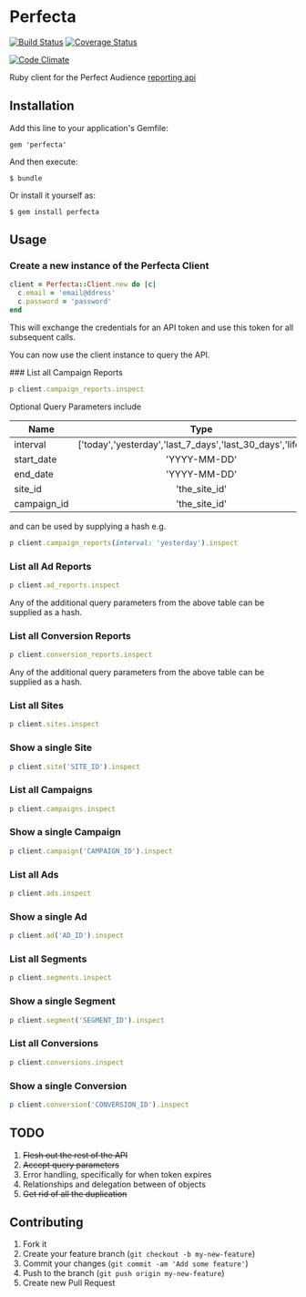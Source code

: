 # Perfecta

[![Build Status](https://travis-ci.org/malachaifrazier/perfecta.png)](https://travis-ci.org/malachaifrazier/perfecta)
[![Coverage Status](https://coveralls.io/repos/gary-rafferty/perfecta/badge.png?branch=master)](https://coveralls.io/r/gary-rafferty/perfecta?branch=master)

[![Code Climate](https://codeclimate.com/github/malachaifrazier/perfecta.png)](https://codeclimate.com/github/malachaifrazier/perfecta)

Ruby client for the Perfect Audience [reporting
api](https://www.perfectaudience.com/docs#data_api_autoopen)

## Installation

Add this line to your application's Gemfile:

    gem 'perfecta'

And then execute:

    $ bundle

Or install it yourself as:

    $ gem install perfecta

## Usage

### Create a new instance of the Perfecta Client

```ruby
client = Perfecta::Client.new do |c|
  c.email = 'email@ddress'
  c.password = 'password'
end
```

This will exchange the credentials for an API token and use this token
for all subsequent calls.

You can now use the client instance to query the API.

### List all Campaign Reports

```ruby
p client.campaign_reports.inspect
```

Optional Query Parameters include

| Name          | Type                                                          |
| ------------- |:-------------------------------------------------------------:|
| interval      | ['today','yesterday','last_7_days','last_30_days','lifetime'] |
| start_date    | 'YYYY-MM-DD'                                                  |
| end_date      | 'YYYY-MM-DD'                                                  |
| site_id       | 'the_site_id'                                                 |
| campaign_id   | 'the_site_id'                                                 |

and can be used by supplying a hash e.g.

```ruby
p client.campaign_reports(interval: 'yesterday').inspect
```

### List all Ad Reports

```ruby
p client.ad_reports.inspect
```

Any of the additional query parameters from the above table can be supplied as a hash.

### List all Conversion Reports

```ruby
p client.conversion_reports.inspect
```

Any of the additional query parameters from the above table can be supplied as a hash.

### List all Sites

```ruby
p client.sites.inspect
```

### Show a single Site

```ruby
p client.site('SITE_ID').inspect
```

### List all Campaigns

```ruby
p client.campaigns.inspect
```

### Show a single Campaign

```ruby
p client.campaign('CAMPAIGN_ID').inspect
```

### List all Ads

```ruby
p client.ads.inspect
```

### Show a single Ad

```ruby
p client.ad('AD_ID').inspect
```

### List all Segments

```ruby
p client.segments.inspect
```

### Show a single Segment

```ruby
p client.segment('SEGMENT_ID').inspect
```

### List all Conversions

```ruby
p client.conversions.inspect
```

### Show a single Conversion

```ruby
p client.conversion('CONVERSION_ID').inspect
```

## TODO

1. ~~Flesh out the rest of the API~~
2. ~~Accept query parameters~~
3. Error handling, specifically for when token expires
4. Relationships and delegation between of objects
5. ~~Get rid of all the duplication~~

## Contributing

1. Fork it
2. Create your feature branch (`git checkout -b my-new-feature`)
3. Commit your changes (`git commit -am 'Add some feature'`)
4. Push to the branch (`git push origin my-new-feature`)
5. Create new Pull Request
